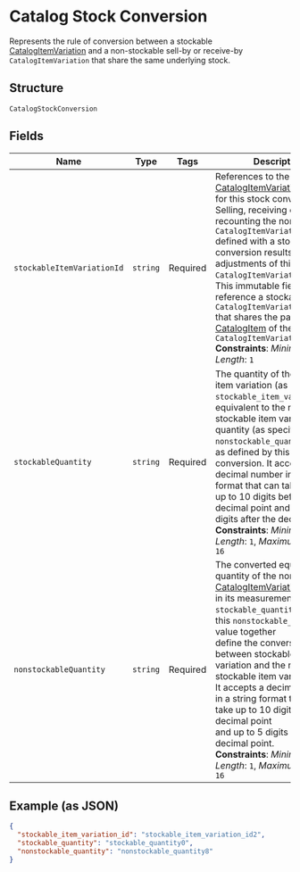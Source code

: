 
# Catalog Stock Conversion

Represents the rule of conversion between a stockable [CatalogItemVariation](../../doc/models/catalog-item-variation.md)
and a non-stockable sell-by or receive-by `CatalogItemVariation` that
share the same underlying stock.

## Structure

`CatalogStockConversion`

## Fields

| Name | Type | Tags | Description |
|  --- | --- | --- | --- |
| `stockableItemVariationId` | `string` | Required | References to the stockable [CatalogItemVariation](../../doc/models/catalog-item-variation.md)<br>for this stock conversion. Selling, receiving or recounting the non-stockable `CatalogItemVariation`<br>defined with a stock conversion results in adjustments of this stockable `CatalogItemVariation`.<br>This immutable field must reference a stockable `CatalogItemVariation`<br>that shares the parent [CatalogItem](../../doc/models/catalog-item.md) of the converted `CatalogItemVariation.`<br>**Constraints**: *Minimum Length*: `1` |
| `stockableQuantity` | `string` | Required | The quantity of the stockable item variation (as identified by `stockable_item_variation_id`)<br>equivalent to the non-stockable item variation quantity (as specified in `nonstockable_quantity`)<br>as defined by this stock conversion.  It accepts a decimal number in a string format that can take<br>up to 10 digits before the decimal point and up to 5 digits after the decimal point.<br>**Constraints**: *Minimum Length*: `1`, *Maximum Length*: `16` |
| `nonstockableQuantity` | `string` | Required | The converted equivalent quantity of the non-stockable [CatalogItemVariation](../../doc/models/catalog-item-variation.md)<br>in its measurement unit. The `stockable_quantity` value and this `nonstockable_quantity` value together<br>define the conversion ratio between stockable item variation and the non-stockable item variation.<br>It accepts a decimal number in a string format that can take up to 10 digits before the decimal point<br>and up to 5 digits after the decimal point.<br>**Constraints**: *Minimum Length*: `1`, *Maximum Length*: `16` |

## Example (as JSON)

```json
{
  "stockable_item_variation_id": "stockable_item_variation_id2",
  "stockable_quantity": "stockable_quantity0",
  "nonstockable_quantity": "nonstockable_quantity8"
}
```

